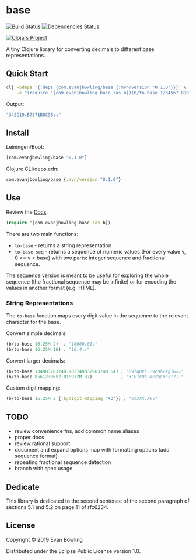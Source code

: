 # base
[![Build Status](https://travis-ci.org/evanjbowling/base.svg?branch=master)](https://travis-ci.org/evanjbowling/base)
[![Dependencies Status](https://versions.deps.co/evanjbowling/base/status.svg)](https://versions.deps.co/evanjbowling/base)

[![Clojars Project](https://img.shields.io/clojars/v/com.evanjbowling/base.svg)](https://clojars.org/com.evanjbowling/base)

A tiny Clojure library for converting decimals to different base representations.

## Quick Start

```bash
clj -Sdeps '{:deps {com.evanjbowling/base {:mvn/version "0.1.0"}}}' \
    -e "(require '[com.evanjbowling.base :as b])(b/to-base 1234567.8901M 13)"
```
Output:
```bash
"342C19.B7571B8C9B₁₃"
```

## Install

Leiningen/Boot:

```clojure
[com.evanjbowling/base "0.1.0"]
```

Clojure CLI/deps.edn:

```clojure
com.evanjbowling/base {:mvn/version "0.1.0"}
```

## Use

Review the [Docs](https://evanjbowling.github.io/base/doc/).

```clojure
(require '[com.evanjbowling.base :as b])
```

There are two main functions:

* `to-base` - returns a string representation
* `to-base-seq` - returns a sequence of numeric values (For every value v, 0 <= v < base) with two parts: integer sequence and fractional sequence.

The sequence version is meant to be useful for exploring the whole sequence (the fractional sequence may be infinite) or for encoding the values in another format (e.g. HTML).

### String Representations

The `to-base` function maps every digit value in the sequence to the relevant character for the base.

Convert simple decimals:

```clojure
(b/to-base 16.25M 2)  ; "10000.01₂"
(b/to-base 16.25M 16) ; "10.4₁₆"
```

Convert larger decimals:

```clojure
(b/to-base 134983783748.98374983798374M 64) ; "B9tqRVE.-9cHhZXg1G₆₄"
(b/to-base 8561238652.018972M 37)           ; "3CH1F0G.0PZaLKFZT7₃₇"
```

Custom digit mapping:

```clojure
(b/to-base 16.25M 2 {:b/digit-mapping "XO"}) ; "OXXXX.XO₂"
```

## TODO

* review convenience fns, add common name aliases
* proper docs
* review rational support
* document and expand options map with formatting options (add sequence format)
* repeating fractional sequence detection
* branch with spec usage

## Dedicate

This library is dedicated to the second sentence of the second paragraph of sections 5.1 and 5.2 on page 11 of rfc6234.

## License

Copyright © 2019 Evan Bowling

Distributed under the Eclipse Public License version 1.0.
